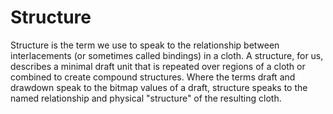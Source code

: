 # Structure

Structure is the term we use to speak to the relationship between interlacements (or sometimes called bindings) in a cloth. A structure, for us, describes a minimal draft unit that is repeated over regions of a cloth or combined to create compound structures. Where the terms draft and drawdown speak to the bitmap values of a draft, structure speaks to the named relationship and physical "structure" of the resulting cloth.  